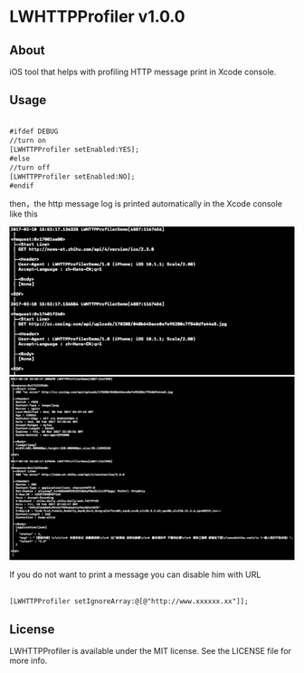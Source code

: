 


# LWHTTPProfiler v1.0.0

## About 

iOS tool that helps with profiling HTTP message print in Xcode console. 


## Usage


```objc

#ifdef DEBUG
//turn on
[LWHTTPProfiler setEnabled:YES];
#else
//turn off
[LWHTTPProfiler setEnabled:NO];
#endif

```

then，the http message log is printed automatically in the Xcode console like this

![](https://github.com/waynezxcv/LWHTTPProfiler/raw/master/img/1.png)
![](https://github.com/waynezxcv/LWHTTPProfiler/raw/master/img/2.png)


If you do not want to print a message you can disable him with URL

```objc

[LWHTTPProfiler setIgnoreArray:@[@"http://www.xxxxxx.xx"]];

```



## License

LWHTTPProfiler is available under the MIT license. See the LICENSE file for more info.



